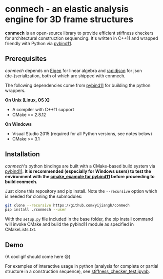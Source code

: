 # conmech - an elastic analysis engine for 3D frame structures

**conmech** is an open-source library to provide efficient stiffness checkers for architectural construction sequencing. It's written in C++11 and wrapped friendly with Python via [pybind11].

## Prerequisites
*conmech* depends on [Eigen](http://eigen.tuxfamily.org/index.php?title=Main_Page) for linear algebra and [rapidjson](https://github.com/Tencent/rapidjson) for json (de-)serialization, both of which are shipped with conmech.

The following dependencies come from [pybind11] for building the python wrappers.

**On Unix (Linux, OS X)**

* A compiler with C++11 support
* CMake >= 2.8.12

**On Windows**

* Visual Studio 2015 (required for all Python versions, see notes below)
* CMake >= 3.1

## Installation

*conmech*'s python bindings are built with a CMake-based build system via [pybind11].
**It is recommended (especially for Windows users) to test the environment with the [cmake_example for pybind11](https://github.com/pybind/cmake_example) before proceeding to build conmech.**


Just clone this repository and pip install. Note the `--recursive` option which is needed for cloning the submodules:

```bash
git clone --recursive https://github.com/yijiangh/conmech
pip install ./conmech --user
```

With the `setup.py` file included in the base folder, the pip install command will invoke CMake and build the pybind11 module as specified in CMakeLists.txt.

## Demo

(A cool gif should come here :satisfied:)

For examples of interactive usage in python (analysis for complete or partial structure in a construction sequence), see [stiffness_checker_test.ipynb](src/bindings/pyconmech/test/stiffness_checker_test.ipynb).

[pybind11]: https://github.com/pybind/pybind11
[eigen]: http://eigen.tuxfamily.org/index.php?title=Main_Page
[BLAS]: https://www.netlib.org/blas/
[LAPACK]: http://www.netlib.org/lapack/
